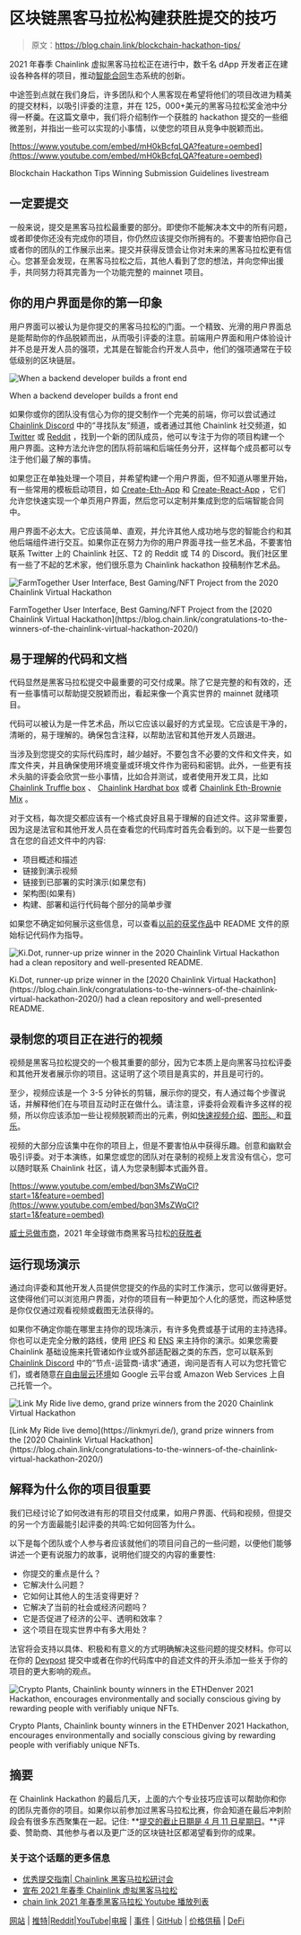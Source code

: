 # 区块链黑客马拉松构建获胜提交的技巧

> 原文：<https://blog.chain.link/blockchain-hackathon-tips/>

2021 年春季 Chainlink 虚拟黑客马拉松正在进行中，数千名 dApp 开发者正在建设各种各样的项目，推动[智能合同](https://chain.link/education/smart-contracts)生态系统的创新。

中途签到点就在我们身后，许多团队和个人黑客现在希望将他们的项目改进为精美的提交材料，以吸引评委的注意，并在 125，000+美元的黑客马拉松奖金池中分得一杯羹。在这篇文章中，我们将介绍制作一个获胜的 hackathon 提交的一些细微差别，并指出一些可以实现的小事情，以使您的项目从竞争中脱颖而出。

[https://www.youtube.com/embed/mH0kBcfqLQA?feature=oembed](https://www.youtube.com/embed/mH0kBcfqLQA?feature=oembed)



<figcaption>Blockchain Hackathon Tips Winning Submission Guidelines livestream</figcaption>



## 一定要提交

一般来说，提交是黑客马拉松最重要的部分。即使你不能解决本文中的所有问题，或者即使你还没有完成你的项目，你仍然应该提交你所拥有的。不要害怕把你自己或者你的团队的工作展示出来。提交并获得反馈会让你对未来的黑客马拉松更有信心。您甚至会发现，在黑客马拉松之后，其他人看到了您的想法，并向您伸出援手，共同努力将其完善为一个功能完整的 mainnet 项目。

## 你的用户界面是你的第一印象

用户界面可以被认为是你提交的黑客马拉松的门面。一个精致、光滑的用户界面总是能帮助你的作品脱颖而出，从而吸引评委的注意。前端用户界面和用户体验设计并不总是开发人员的强项，尤其是在智能合约开发人员中，他们的强项通常在于较低级别的区块链层。

![When a backend developer builds a front end](img/b318459d98d6dafcb55539b248506861.png)

<figcaption id="caption-attachment-1681" class="wp-caption-text">When a backend developer builds a front end</figcaption>



如果你或你的团队没有信心为你的提交制作一个完美的前端，你可以尝试通过 [Chainlink Discord](https://discord.gg/7W4JCt2A) 中的“寻找队友”频道，或者通过其他 Chainlink 社交频道，如 [Twitter](https://twitter.com/chainlink) 或 [Reddit](https://www.reddit.com/r/Chainlink/) ，找到一个新的团队成员，他可以专注于为你的项目构建一个用户界面。这种方法允许您的团队将前端和后端任务分开，这样每个成员都可以专注于他们最了解的事情。

如果您正在单独处理一个项目，并希望构建一个用户界面，但不知道从哪里开始，有一些常用的模板启动项目，如 [Create-Eth-App](https://github.com/paulrberg/create-eth-app) 和 [Create-React-App](https://create-react-app.dev/) ，它们允许您快速实现一个单页用户界面，然后您可以定制并集成到您的后端智能合同中。

用户界面不必太大。它应该简单、直观，并允许其他人成功地与您的智能合约和其他后端组件进行交互。如果你正在努力为你的用户界面寻找一些艺术品，不要害怕联系 Twitter 上的 Chainlink 社区、T2 的 Reddit 或 T4 的 Discord。我们社区里有一些了不起的艺术家，他们很乐意为 Chainlink hackathon 投稿制作艺术品。

![FarmTogether User Interface, Best Gaming/NFT Project from the 2020 Chainlink Virtual Hackathon](img/50f75ae11d339cdc308bc595f71f0e38.png)

<figcaption id="caption-attachment-1682" class="wp-caption-text">FarmTogether User Interface, Best Gaming/NFT Project from the [2020 Chainlink Virtual Hackathon](https://blog.chain.link/congratulations-to-the-winners-of-the-chainlink-virtual-hackathon-2020/)</figcaption>



## 易于理解的代码和文档

代码显然是黑客马拉松提交中最重要的可交付成果。除了它是完整的和有效的，还有一些事情可以帮助提交脱颖而出，看起来像一个真实世界的 mainnet 就绪项目。

代码可以被认为是一件艺术品，所以它应该以最好的方式呈现。它应该是干净的，清晰的，易于理解的。确保包含注释，以帮助法官和其他开发人员跟进。

当涉及到您提交的实际代码库时，越少越好。不要包含不必要的文件和文件夹，如库文件夹，并且确保使用环境变量或环境文件作为密码和密钥。此外，一些更有技术头脑的评委会欣赏一些小事情，比如合并测试，或者使用开发工具，比如 [Chainlink Truffle box](https://github.com/smartcontractkit/box) 、 [Chainlink Hardhat box](https://github.com/smartcontractkit/chainlink-hardhat-box) 或者 [Chainlink Eth-Brownie Mix](https://github.com/smartcontractkit/chainlink-mix) 。

对于文档，每次提交都应该有一个格式良好且易于理解的自述文件。这非常重要，因为这是法官和其他开发人员在查看您的代码库时首先会看到的。以下是一些要包含在您的自述文件中的内容:

*   项目概述和描述
*   链接到演示视频
*   链接到已部署的实时演示(如果您有)
*   架构图(如果有)
*   构建、部署和运行代码每个部分的简单步骤

如果您不确定如何展示这些信息，可以查看[以前的获奖作品](https://github.com/pappas999/Link-My-Ride/blob/master/README.md)中 README 文件的原始标记代码作为指导。

![Ki.Dot, runner-up prize winner in the 2020 Chainlink Virtual Hackathon had a clean repository and well-presented README.](img/e928970da5d6d92098fd9ec83ca47e7c.png)

<figcaption id="caption-attachment-1685" class="wp-caption-text">Ki.Dot, runner-up prize winner in the [2020 Chainlink Virtual Hackathon](https://blog.chain.link/congratulations-to-the-winners-of-the-chainlink-virtual-hackathon-2020/) had a clean repository and well-presented README.</figcaption>



## 录制您的项目正在进行的视频

视频是黑客马拉松提交的一个极其重要的部分，因为它本质上是向黑客马拉松评委和其他开发者展示你的项目。这证明了这个项目是真实的，并且是可行的。

至少，视频应该是一个 3-5 分钟长的剪辑，展示你的提交，有人通过每个步骤说话，并解释他们在与项目互动时正在做什么。请注意，评委将会观看许多这样的视频，所以你应该添加一些让视频脱颖而出的元素，例如[快速视频介绍](https://www.youtube.com/watch?v=e06MmL6IpLQ&t=1s)、[图形、](https://www.youtube.com/watch?v=p_lVROj0t58&t=1s)和[音乐](https://www.youtube.com/watch?v=yFnXwSGstus)。

视频的大部分应该集中在你的项目上，但是不要害怕从中获得乐趣。创意和幽默会吸引评委。对于本演练，如果您或您的团队对在录制的视频上发言没有信心，您可以随时联系 Chainlink 社区，请人为您录制脚本式画外音。

[https://www.youtube.com/embed/bqn3MsZWqCI?start=1&feature=oembed](https://www.youtube.com/embed/bqn3MsZWqCI?start=1&feature=oembed)

[威士忌做市商](https://hack.ethglobal.co/showcase/whiskeycoin-recf6yNOpPUTO0KM6)，2021 年全球做市商黑客马拉松[的获胜者](https://blog.chain.link/chainlink-bounty-winners-ethglobal-2021-marketmake-hackathon/)

## 运行现场演示

通过向评委和其他开发人员提供您提交的作品的实时工作演示，您可以做得更好。这使得他们可以浏览用户界面，对你的项目有一种更加个人化的感觉，而这种感觉是你仅仅通过观看视频或截图无法获得的。

如果你不确定你能在哪里主持你的现场演示，有许多免费或基于试用的主持选择。你也可以走完全分散的路线，使用 [IPFS](https://ipfs.io/) 和 [ENS](https://ens.domains/) 来主持你的演示。如果您需要 Chainlink 基础设施来托管诸如作业或外部适配器之类的东西，您可以联系到 [Chainlink Discord](https://discord.gg/7W4JCt2A) 中的“节点-运营商-请求”通道，询问是否有人可以为您托管它们，或者随意[在自由层云环境](https://medium.com/alpha-vantage/how-to-build-a-simple-chainlink-node-on-the-gcp-62df9e7801a2)如 Google 云平台或 Amazon Web Services 上自己托管一个。

![Link My Ride live demo, grand prize winners from the 2020 Chainlink Virtual Hackathon](img/b5cb43c2d604980029f6ad6a3bebd38c.png)

<figcaption id="caption-attachment-1686" class="wp-caption-text">[Link My Ride live demo](https://linkmyri.de/), grand prize winners from the [2020 Chainlink Virtual Hackathon](https://blog.chain.link/congratulations-to-the-winners-of-the-chainlink-virtual-hackathon-2020/)</figcaption>



## 解释为什么你的项目很重要

我们已经讨论了如何改进有形的项目交付成果，如用户界面、代码和视频，但提交的另一个方面最能引起评委的共鸣:它如何回答为什么。

以下是每个团队或个人参与者应该就他们的项目问自己的一些问题，以便他们能够讲述一个更有说服力的故事，说明他们提交的内容的重要性:

*   你提交的重点是什么？
*   它解决什么问题？
*   它如何让其他人的生活变得更好？
*   它解决了当前的社会或经济问题吗？
*   它是否促进了经济的公平、透明和效率？
*   这个项目在现实世界中有多大用处？

法官将会支持以具体、积极和有意义的方式明确解决这些问题的提交材料。你可以在你的 [Devpost](https://chainlink-2021.devpost.com/) 提交中或者在你的代码库中的自述文件的开头添加一些关于你的项目的更大影响的观点。

![Crypto Plants, Chainlink bounty winners in the ETHDenver 2021 Hackathon, encourages environmentally and socially conscious giving by rewarding people with verifiably unique NFTs.](img/abc35e6f9b0da054d179926114c80ce8.png)

<figcaption id="caption-attachment-1687" class="wp-caption-text">Crypto Plants, Chainlink bounty winners in the ETHDenver 2021 Hackathon, encourages environmentally and socially conscious giving by rewarding people with verifiably unique NFTs.</figcaption>



## 摘要

在 Chainlink Hackathon 的最后几天，上面的六个专业技巧应该可以帮助你和你的团队完善你的项目。如果你以前参加过黑客马拉松比赛，你会知道在最后冲刺阶段会有很多东西聚集在一起。记住: **[提交的截止日期是 4 月 11 日星期日](https://chainlink-2021.devpost.com/)。**评委、赞助商、其他参与者以及更广泛的区块链社区都渴望看到你的成果。

### 关于这个话题的更多信息

*   [优秀提交指南| Chainlink 黑客马拉松研讨会](https://www.youtube.com/watch?v=mH0kBcfqLQA&ab_channel=Chainlink)
*   [宣布 2021 年春季 Chainlink 虚拟黑客马拉松](https://blog.chain.link/chainlink-virtual-hackathon-spring-2021/)
*   [chain link 2021 年春季黑客马拉松 Youtube 播放列表](https://www.youtube.com/watch?v=xvnDeMDnYik&list=PLVP9aGDn-X0Shwzuvw12srE-O6WKsGvY_)

[网站](https://chain.link/) | [推特](https://twitter.com/chainlink)|[Reddit](https://www.reddit.com/r/Chainlink/)|[YouTube](https://www.youtube.com/channel/UCnjkrlqaWEBSnKZQ71gdyFA)|[电报](https://t.me/chainlinkofficial) | [事件](https://blog.chain.link/tag/events/) | [GitHub](https://github.com/smartcontractkit/chainlink) | [价格供稿](https://feeds.chain.link/) | [DeFi](https://www.chain.link/solutions/defi)